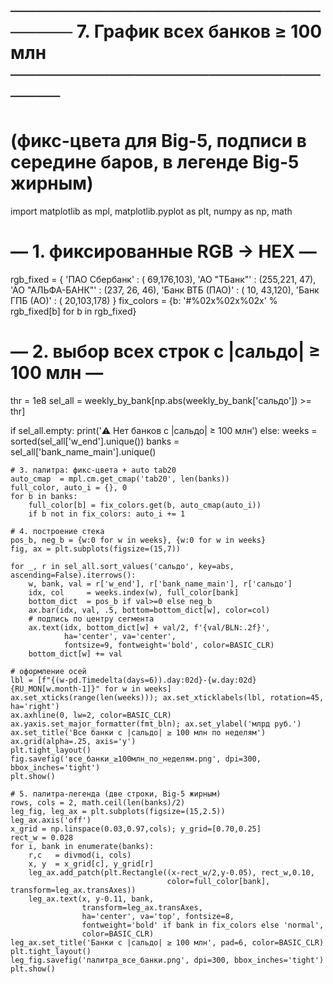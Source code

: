 # ────────────────────────────── 7. График всех банков ≥ 100 млн ─────────────────────────────
# (фикс-цвета для Big-5, подписи в середине баров, в легенде Big-5 жирным)
import matplotlib as mpl, matplotlib.pyplot as plt, numpy as np, math

# — 1. фиксированные RGB → HEX —
rgb_fixed = {
    'ПАО Сбербанк'    : ( 69,176,103),
    'АО "ТБанк"'      : (255,221, 47),
    'АО "АЛЬФА-БАНК"' : (237, 26, 46),
    'Банк ВТБ (ПАО)'  : ( 10, 43,120),
    'Банк ГПБ (АО)'   : ( 20,103,178)
}
fix_colors = {b: '#%02x%02x%02x' % rgb_fixed[b] for b in rgb_fixed}

# — 2. выбор всех строк с |сальдо| ≥ 100 млн —
thr = 1e8
sel_all = weekly_by_bank[np.abs(weekly_by_bank['сальдо']) >= thr]

if sel_all.empty:
    print('⚠️  Нет банков с |сальдо| ≥ 100 млн')
else:
    weeks   = sorted(sel_all['w_end'].unique())
    banks   = sel_all['bank_name_main'].unique()

    # 3. палитра: фикс-цвета + auto tab20
    auto_cmap  = mpl.cm.get_cmap('tab20', len(banks))
    full_color, auto_i = {}, 0
    for b in banks:
        full_color[b] = fix_colors.get(b, auto_cmap(auto_i))
        if b not in fix_colors: auto_i += 1

    # 4. построение стека
    pos_b, neg_b = {w:0 for w in weeks}, {w:0 for w in weeks}
    fig, ax = plt.subplots(figsize=(15,7))

    for _, r in sel_all.sort_values('сальдо', key=abs, ascending=False).iterrows():
        w, bank, val = r['w_end'], r['bank_name_main'], r['сальдо']
        idx, col     = weeks.index(w), full_color[bank]
        bottom_dict  = pos_b if val>=0 else neg_b
        ax.bar(idx, val, .5, bottom=bottom_dict[w], color=col)
        # подпись по центру сегмента
        ax.text(idx, bottom_dict[w] + val/2, f'{val/BLN:.2f}',
                ha='center', va='center',
                fontsize=9, fontweight='bold', color=BASIC_CLR)
        bottom_dict[w] += val

    # оформление осей
    lbl = [f"{(w-pd.Timedelta(days=6)).day:02d}-{w.day:02d} {RU_MON[w.month-1]}" for w in weeks]
    ax.set_xticks(range(len(weeks))); ax.set_xticklabels(lbl, rotation=45, ha='right')
    ax.axhline(0, lw=2, color=BASIC_CLR)
    ax.yaxis.set_major_formatter(fmt_bln); ax.set_ylabel('млрд руб.')
    ax.set_title('Все банки с |сальдо| ≥ 100 млн по неделям')
    ax.grid(alpha=.25, axis='y')
    plt.tight_layout()
    fig.savefig('все_банки_≥100млн_по_неделям.png', dpi=300, bbox_inches='tight')
    plt.show()

    # 5. палитра-легенда (две строки, Big-5 жирным)
    rows, cols = 2, math.ceil(len(banks)/2)
    leg_fig, leg_ax = plt.subplots(figsize=(15,2.5))
    leg_ax.axis('off')
    x_grid = np.linspace(0.03,0.97,cols); y_grid=[0.70,0.25]
    rect_w = 0.028
    for i, bank in enumerate(banks):
        r,c   = divmod(i, cols)
        x, y  = x_grid[c], y_grid[r]
        leg_ax.add_patch(plt.Rectangle((x-rect_w/2,y-0.05), rect_w,0.10,
                                       color=full_color[bank], transform=leg_ax.transAxes))
        leg_ax.text(x, y-0.11, bank,
                    transform=leg_ax.transAxes,
                    ha='center', va='top', fontsize=8,
                    fontweight='bold' if bank in fix_colors else 'normal',
                    color=BASIC_CLR)
    leg_ax.set_title('Банки с |сальдо| ≥ 100 млн', pad=6, color=BASIC_CLR)
    plt.tight_layout()
    leg_fig.savefig('палитра_все_банки.png', dpi=300, bbox_inches='tight')
    plt.show()
